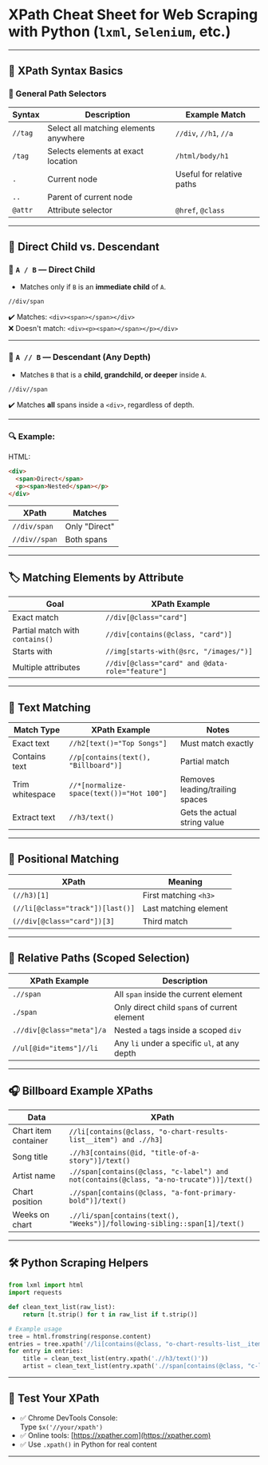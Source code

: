 # XPath Cheat Sheet for Web Scraping with Python (`lxml`, `Selenium`, etc.)

---

## 🌿 XPath Syntax Basics

### 🔹 General Path Selectors

| Syntax         | Description                                | Example Match                          |
|----------------|-------------------------------------------|--------------------------------------|
| `//tag`        | Select all matching elements anywhere     | `//div`, `//h1`, `//a`                |
| `/tag`         | Selects elements at exact location        | `/html/body/h1`                       |
| `.`            | Current node                              | Useful for relative paths             |
| `..`           | Parent of current node                    |                                      |
| `@attr`        | Attribute selector                        | `@href`, `@class`                     |

---

## 🌳 Direct Child vs. Descendant

### 🔸 `A / B` — Direct Child
- Matches only if `B` is an **immediate child** of `A`.

```xpath
//div/span
```
✔️ Matches: `<div><span></span></div>`  
❌ Doesn't match: `<div><p><span></span></p></div>`

---

### 🔸 `A // B` — Descendant (Any Depth)
- Matches `B` that is a **child, grandchild, or deeper** inside `A`.

```xpath
//div//span
```
✔️ Matches **all** spans inside a `<div>`, regardless of depth.

---

### 🔍 Example:
HTML:
```html
<div>
  <span>Direct</span>
  <p><span>Nested</span></p>
</div>
```

| XPath         | Matches             |
|---------------|---------------------|
| `//div/span`  | Only "Direct"       |
| `//div//span` | Both spans          |

---

## 🏷️ Matching Elements by Attribute

| Goal                        | XPath Example                                      |
|-----------------------------|----------------------------------------------------|
| Exact match                 | `//div[@class="card"]`                             |
| Partial match with `contains()` | `//div[contains(@class, "card")]`               |
| Starts with                | `//img[starts-with(@src, "/images/")]`             |
| Multiple attributes        | `//div[@class="card" and @data-role="feature"]`    |

---

## 🔡 Text Matching

| Match Type            | XPath Example                                         | Notes                                |
|-----------------------|------------------------------------------------------|--------------------------------------|
| Exact text            | `//h2[text()="Top Songs"]`                            | Must match exactly                   |
| Contains text         | `//p[contains(text(), "Billboard")]`                 | Partial match                        |
| Trim whitespace       | `//*[normalize-space(text())="Hot 100"]`             | Removes leading/trailing spaces      |
| Extract text          | `//h3/text()`                                        | Gets the actual string value         |

---

## 🔢 Positional Matching

| XPath                                 | Meaning                                  |
|---------------------------------------|------------------------------------------|
| `(//h3)[1]`                           | First matching `<h3>`                    |
| `(//li[@class="track"])[last()]`      | Last matching element                    |
| `(//div[@class="card"])[3]`           | Third match                              |

---

## 🌲 Relative Paths (Scoped Selection)

| XPath Example                                     | Description                                     |
|--------------------------------------------------|-------------------------------------------------|
| `.//span`                                         | All `span` inside the current element           |
| `./span`                                          | Only direct child `span`s of current element    |
| `.//div[@class="meta"]/a`                         | Nested `a` tags inside a scoped `div`           |
| `//ul[@id="items"]//li`                           | Any `li` under a specific `ul`, at any depth    |

---

## 🎧 Billboard Example XPaths

| Data                 | XPath                                                  |
|----------------------|--------------------------------------------------------|
| Chart item container | `//li[contains(@class, "o-chart-results-list__item") and .//h3]` |
| Song title           | `.//h3[contains(@id, "title-of-a-story")]/text()`     |
| Artist name          | `.//span[contains(@class, "c-label") and not(contains(@class, "a-no-trucate"))]/text()` |
| Chart position       | `.//span[contains(@class, "a-font-primary-bold")]/text()` |
| Weeks on chart       | `.//li/span[contains(text(), "Weeks")]/following-sibling::span[1]/text()` |

---

## 🛠 Python Scraping Helpers

```python
from lxml import html
import requests

def clean_text_list(raw_list):
    return [t.strip() for t in raw_list if t.strip()]
```

```python
# Example usage
tree = html.fromstring(response.content)
entries = tree.xpath('//li[contains(@class, "o-chart-results-list__item") and .//h3]')
for entry in entries:
    title = clean_text_list(entry.xpath('.//h3/text()'))
    artist = clean_text_list(entry.xpath('.//span[contains(@class, "c-label") and not(contains(@class, "a-no-trucate"))]/text()'))
```

---

## 🧪 Test Your XPath

- ✅ Chrome DevTools Console:  
  Type `$x('//your/xpath')`
- ✅ Online tools: [https://xpather.com](https://xpather.com)
- ✅ Use `.xpath()` in Python for real content

---
